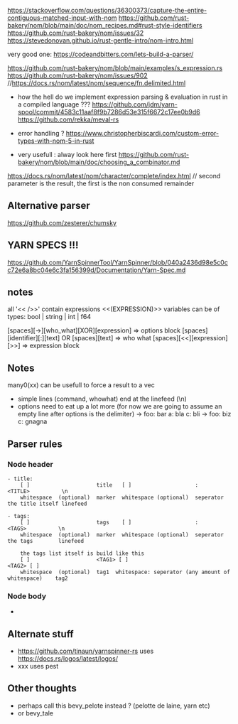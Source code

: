 https://stackoverflow.com/questions/36300373/capture-the-entire-contiguous-matched-input-with-nom
https://github.com/rust-bakery/nom/blob/main/doc/nom_recipes.md#rust-style-identifiers
https://github.com/rust-bakery/nom/issues/32
https://stevedonovan.github.io/rust-gentle-intro/nom-intro.html

very good one: https://codeandbitters.com/lets-build-a-parser/

https://github.com/rust-bakery/nom/blob/main/examples/s_expression.rs
https://github.com/rust-bakery/nom/issues/902
//https://docs.rs/nom/latest/nom/sequence/fn.delimited.html


- how the hell do we implement expression parsing & evaluation in rust in a compiled language ???
    https://github.com/jdm/yarn-spool/commit/4583c11aaf8f9b7286d53e315f6672c17ee0b9d6
    https://github.com/rekka/meval-rs


- error handling ?
https://www.christopherbiscardi.com/custom-error-types-with-nom-5-in-rust
- very usefull : alway look here first
https://github.com/rust-bakery/nom/blob/main/doc/choosing_a_combinator.md

https://docs.rs/nom/latest/nom/character/complete/index.html
// second parameter is the result, the first is the non consumed remainder


## Alternative parser

https://github.com/zesterer/chumsky


## YARN SPECS !!!
https://github.com/YarnSpinnerTool/YarnSpinner/blob/040a2436d98e5c0cc72e6a8bc04e6c3fa156399d/Documentation/Yarn-Spec.md


## notes
all '<< />>' contain expressions 
<<(EXPRESSION)>>
variables can be of types: bool | string | int | f64

[spaces][->][who_what][XOR][expression]         => options block
[spaces][identifier][:][text] OR [spaces][text] => who what
[spaces][<<][expression][>>]                    => expression block

## Notes

many0(xx) can be usefull to force a result to a vec


- simple lines (command, whowhat) end at the linefeed (\n)
- options need to eat up a lot more (for now we are going to assume an empty line after options is the delimiter)
    -> foo: bar
        a: bla
        c: bli
    -> foo: biz
        c: gnagna
    <EMPTY LINE>

## Parser rules

 ### Node header
    - title:
        [ ]                     title   [ ]                    :          <TITLE>          \n 
        whitespace  (optional)  marker  whitespace (optional)  seperator  the title itself linefeed

    - tags:
        [ ]                     tags    [ ]                    :          <TAGS>          \n 
        whitespace  (optional)  marker  whitespace (optional)  seperator  the tags        linefeed

        the tags list itself is build like this
        [ ]                     <TAG1> [ ]                                                  <TAG2> [ ]
        whitespace  (optional)  tag1  whitespace: seperator (any amount of whitespace)    tag2

 ### Node body

  - 



## Alternate stuff

- https://github.com/tinaun/yarnspinner-rs uses https://docs.rs/logos/latest/logos/
- xxx uses pest

## Other thoughts

- perhaps call this bevy_pelote instead ? (pelotte de laine, yarn etc)
- or bevy_tale